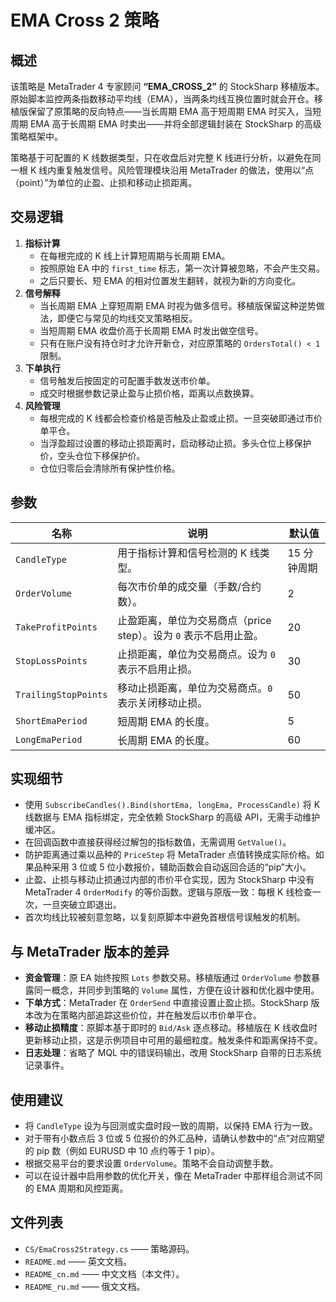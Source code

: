 # EMA Cross 2 策略

## 概述
该策略是 MetaTrader 4 专家顾问 **“EMA_CROSS_2”** 的 StockSharp 移植版本。原始脚本监控两条指数移动平均线（EMA），当两条均线互换位置时就会开仓。移植版保留了原策略的反向特点——当长周期 EMA 高于短周期 EMA 时买入，当短周期 EMA 高于长周期 EMA 时卖出——并将全部逻辑封装在 StockSharp 的高级策略框架中。

策略基于可配置的 K 线数据类型，只在收盘后对完整 K 线进行分析，以避免在同一根 K 线内重复触发信号。风险管理模块沿用 MetaTrader 的做法，使用以“点（point）”为单位的止盈、止损和移动止损距离。

## 交易逻辑
1. **指标计算**
   - 在每根完成的 K 线上计算短周期与长周期 EMA。
   - 按照原始 EA 中的 `first_time` 标志，第一次计算被忽略，不会产生交易。
   - 之后只要长、短 EMA 的相对位置发生翻转，就视为新的方向变化。
2. **信号解释**
   - 当长周期 EMA 上穿短周期 EMA 时视为做多信号。移植版保留这种逆势做法，即便它与常见的均线交叉策略相反。
   - 当短周期 EMA 收盘价高于长周期 EMA 时发出做空信号。
   - 只有在账户没有持仓时才允许开新仓，对应原策略的 `OrdersTotal() < 1` 限制。
3. **下单执行**
   - 信号触发后按固定的可配置手数发送市价单。
   - 成交时根据参数记录止盈与止损价格，距离以点数换算。
4. **风险管理**
   - 每根完成的 K 线都会检查价格是否触及止盈或止损。一旦突破即通过市价单平仓。
   - 当浮盈超过设置的移动止损距离时，启动移动止损。多头仓位上移保护价，空头仓位下移保护价。
   - 仓位归零后会清除所有保护性价格。

## 参数
| 名称 | 说明 | 默认值 |
| --- | --- | --- |
| `CandleType` | 用于指标计算和信号检测的 K 线类型。 | 15 分钟周期 |
| `OrderVolume` | 每次市价单的成交量（手数/合约数）。 | 2 |
| `TakeProfitPoints` | 止盈距离，单位为交易商点（price step）。设为 `0` 表示不启用止盈。 | 20 |
| `StopLossPoints` | 止损距离，单位为交易商点。设为 `0` 表示不启用止损。 | 30 |
| `TrailingStopPoints` | 移动止损距离，单位为交易商点。`0` 表示关闭移动止损。 | 50 |
| `ShortEmaPeriod` | 短周期 EMA 的长度。 | 5 |
| `LongEmaPeriod` | 长周期 EMA 的长度。 | 60 |

## 实现细节
- 使用 `SubscribeCandles().Bind(shortEma, longEma, ProcessCandle)` 将 K 线数据与 EMA 指标绑定，完全依赖 StockSharp 的高级 API，无需手动维护缓冲区。
- 在回调函数中直接获得经过解包的指标数值，无需调用 `GetValue()`。
- 防护距离通过乘以品种的 `PriceStep` 将 MetaTrader 点值转换成实际价格。如果品种采用 3 位或 5 位小数报价，辅助函数会自动返回合适的“pip”大小。
- 止盈、止损与移动止损通过内部的市价平仓实现，因为 StockSharp 中没有 MetaTrader 4 `OrderModify` 的等价函数。逻辑与原版一致：每根 K 线检查一次，一旦突破立即退出。
- 首次均线比较被刻意忽略，以复刻原脚本中避免首根信号误触发的机制。

## 与 MetaTrader 版本的差异
- **资金管理**：原 EA 始终按照 `Lots` 参数交易。移植版通过 `OrderVolume` 参数暴露同一概念，并同步到策略的 `Volume` 属性，方便在设计器和优化器中使用。
- **下单方式**：MetaTrader 在 `OrderSend` 中直接设置止盈止损。StockSharp 版本改为在策略内部追踪这些价位，并在触发后以市价单平仓。
- **移动止损精度**：原脚本基于即时的 `Bid/Ask` 逐点移动。移植版在 K 线收盘时更新移动止损，这是示例项目中可用的最细粒度。触发条件和距离保持不变。
- **日志处理**：省略了 MQL 中的错误码输出，改用 StockSharp 自带的日志系统记录事件。

## 使用建议
- 将 `CandleType` 设为与回测或实盘时段一致的周期，以保持 EMA 行为一致。
- 对于带有小数点后 3 位或 5 位报价的外汇品种，请确认参数中的“点”对应期望的 pip 数（例如 EURUSD 中 10 点约等于 1 pip）。
- 根据交易平台的要求设置 `OrderVolume`。策略不会自动调整手数。
- 可以在设计器中启用参数的优化开关，像在 MetaTrader 中那样组合测试不同的 EMA 周期和风控距离。

## 文件列表
- `CS/EmaCross2Strategy.cs` —— 策略源码。
- `README.md` —— 英文文档。
- `README_cn.md` —— 中文文档（本文件）。
- `README_ru.md` —— 俄文文档。
